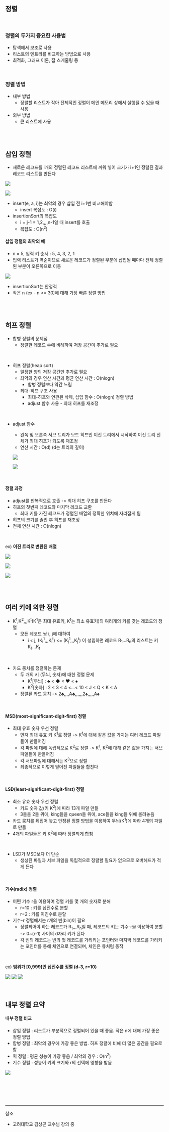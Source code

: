 ## 정렬


<br/>

### 정렬의 두가지 중요한 사용법
 - 탐색에서 보조로 사용
 - 리스트의 엔트리를 비교하는 방법으로 사용
 - 최적화, 그래프 이론, 잡 스케줄링 등
 
<br/>

### 정렬 방법
 - 내부 방법
    - 정렬할 리스트가 작아 전체적인 정렬이 메인 메모리 상에서 실행될 수 있을 때 사용
 - 외부 방법
    - 큰 리스트에 사용
 
 
 
<br/><br/>

## 삽입 정렬

- 새로운 레코드를 i개의 정렬된 레코드 리스트에 끼워 넣어 크기가 i+1인 정렬된 결과 레코드 리스트를 만든다

![](https://images.velog.io/images/cham/post/8260c3b6-2f68-4a30-a4dc-e72e63ac18ef/image.png)

![](https://images.velog.io/images/cham/post/95d8d156-a2a5-4d2b-a80c-c6571270f364/image.png)


- insert(e, a, i)는 최악의 경우 삽입 전 i+1번 비교해야함
   - insert 복잡도 : O(i)
- insertionSort의 복잡도
   - i = j-1 = 1,2,,,,n-1일 때 insert를 호출
   - 복잡도 : O(n<sup>2</sup>)


#### 삽입 정렬의 최악의 예

  - n = 5, 입력 키 순서 : 5, 4, 3, 2, 1
  - 입력 리스트가 역순이므로 새로운 레코드가 정렬된 부분에 삽입될 때마다 전체 정렬된 부분이 오른쪽으로 이동
  
  
  ![](https://images.velog.io/images/cham/post/9503df81-ad20-4864-9d1d-be4d423c6f32/image.png)
  
  
 - insertionSort는 안정적
 - 작은 n (ex - n <= 30)에 대해 가장 빠른 정렬 방법
  


<br/><br/>


## 히프 정렬


- 합병 정렬의 문제점
  - 정렬한 레코드 수에 비례하여 저장 공간이 추가로 필요
  
<br/>

- 히프 정렬(heap sort)
  - 일정한 양의 저장 공간만 추가로 필요
  - 최악의 경우 연산 시간과 평균 연산 시간 : O(nlogn)
    - 합병 정렬보다 약간 느림
  - 최대-히프 구조 사용
    - 최대-히프와 연관된 삭제, 삽입 함수 : O(nlogn) 정렬 방법
    - adjust 함수 사용 - 최대 히프를 재조정

<br/>

- adjust 함수
  - 왼쪽 및 오른쪽 서브 트리가 모드 히프인 이진 트리에서 시작하여 이진 트리 전체가 최대 히프가 되도록 재조정
  - 연산 시간 : O(d) (d는 트리의 깊이)
  
  ![](https://images.velog.io/images/cham/post/27e0dd65-ef46-4d74-b2ff-993fa9d503c3/image.png)
  
  ![](https://images.velog.io/images/cham/post/dde7dc5f-2ff7-4db3-8bea-21bab3653bdf/image.png)
  
<br/>


#### 정렬 과정

- adjust를 반복적으로 호출 -> 최대 히프 구조를 만든다
- 히프의 첫번째 레코드와 마지막 레코드 교환
  - 최대 키를 가진 레코드가 정렬된 배열의 정확한 위치에 자리잡게 됨
- 히프의 크기를 줄인 후 히프를 재조정
- 전체 연산 시간 : O(nlogn)

<br/>


ex)
**이진 트리로 변환된 배열**

![](https://images.velog.io/images/cham/post/1d7ec105-57fe-4ab8-a351-c4dcb9b974be/image.png)

![](https://images.velog.io/images/cham/post/d06cb652-dc01-4548-b15c-a1a53e16232c/image.png)

![](https://images.velog.io/images/cham/post/99017993-b337-49a9-a9ae-38c0299b12da/image.png)

<br/><br/>


## 여러 키에 의한 정렬

- K<sup>1</sup>,K<sup>2</sup>,,,K<sup>t</sup>(K<sup>1</sup>은 최대 유효키, K<sup>t</sup>는 최소 유효키)의 여러개의 키를 갖는 레코드의 정렬
  - 모든 레코드 쌍 i, j에 대하여 
    - i < j, (K<sub>i</sub><sup>1</sup>,,,K<sub>i</sub><sup>t</sup>) <= (K<sub>j</sub><sup>1</sup>,,,K<sub>j</sub><sup>t</sup>) 이 성립하면 레코드 R<sub>1</sub>...R<sub>n</sub>의 리스트는 키 K<sub>1</sub>...K<sub>t</sub>
  
<br/>

- 카드 뭉치를 정렬하는 문제
  - 두 개의 키 (무늬, 숫자)에 대한 정렬 문제
    - K<sup>1</sup>[무늬] : ♣ < ◆ < ♥ < ♠
    - K<sup>2</sup>[숫자] : 2 < 3 < 4 <...< 10 < J < Q < K < A
  - 정렬된 카드 뭉치 -> 2♣,,,,A♣,,,,,,2♠,,,,,A♠


<br/>


#### MSD(most-significant-digit-first) 정렬

- 최대 유효 숫자 우선 정렬
  - 먼저 최대 유효 키 K<sup>1</sup>로 정렬 -> K<sup>1</sup>에 대해 같은 값을 가지는 여러 레코드 파일들이 만들어짐
  - 각 파일에 대해 독립적으로 K<sup>2</sup>로 정렬 -> K<sup>1</sup>, K<sup>2</sup>에 대해 같은 값을 가지는 서브 파일들이 만들어짐
  - 각 서브파일에 대해서는 K<sup>3</sup>으로 정렬
  - 최종적으로 이렇게 얻어진 파일들을 합친다
  
  
<br/>


#### LSD(least-significant-digit-first) 정렬

- 최소 유효 숫자 우선 정렬
  - 카드 숫자 값(키 K<sup>2</sup>)에 따라 13개 파일 만듦
  - 3들을 2들 위에, king들을 queen들 위에, ace들을 king들 위에 올려놓음
- 카드 뭉치를 뒤집어 놓고 안정된 정렬 방법을 이용하여 무늬(K<sup>1</sup>)에 따라 4개의 파일로 만듦
- 4개의 파일들은 키 K<sup>2</sup>에 따라 정렬되게 합침

<br/>

 - LSD가 MSD보다 더 단순
   - 생성된 파일과 서브 파일을 독립적으로 정렬할 필요가 없으므로 오버헤드가 적게 든다
   
<br/>


#### 기수(radix) 정렬

 - 어떤 기수 r을 이용하여 정렬 키를 몇 개의 숫자로 분해
    - r=10 : 키를 십진수로 분할
    - r=2 : 키를 이진수로 분할
 - 기수-r 정렬에서는 r개의 빈(bin)이 필요
    - 정렬되어야 하는 레코드가 R<sub>1</sub>,,,R<sub>n</sub>일 때, 레코드의 키는 기수-r을 이용하여 분할 -> 0~(r-1) 사이의 d자리 키가 된다
    - 각 빈의 레코드는 빈의 첫 레코드를 가리키는 포인터와 마지막 레코드를 가리키는 포인터를 통해 체인으로 연결되며, 체인은 큐처럼 동작

<br/>

ex)
**범위가 [0,999]인 십진수를 정렬 (d-3, r=10)**
 
![](https://images.velog.io/images/cham/post/80cc5062-9a2c-4ccc-9c9e-35aa09074d71/image.png)
![](https://images.velog.io/images/cham/post/3f07d95d-e2bd-4840-a2f3-03cd8346b2b5/image.png)
![](https://images.velog.io/images/cham/post/5543f185-7ab9-425d-acf6-75801758b97f/image.png)
   
   
<br/>

## 내부 정렬 요약

#### 내부 정렬 비교

 - 삽입 정렬 : 리스트가 부분적으로 정렬되어 있을 때 좋음. 작은 n에 대해 가장 좋은 정렬 방법
 - 합병 정렬 : 최악의 경우에 가장 좋은 방법. 히프 정렬에 비해 더 많은 공간을 필요로 함
 - 퀵 정렬 : 평균 성능이 가장 좋음 / 최악의 경우 : O(n<sup>2</sup>)
 - 기수 정렬 : 성능이 키의 크기와 r의 선택에 영향을 받음
 
 ![](https://images.velog.io/images/cham/post/6a217548-61c6-4d78-804c-739368dc5acc/image.png)
 
 
<br/><br/><br/><br/>
   
---
참조
- 고려대학교 김상곤 교수님 강의 중


